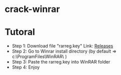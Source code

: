 # crack-winrar

# Tutoral
- Step 1: Download file "rarreg.key" Link: [Releases](https://github.com/justinl99/crack-winrar/releases/tag/v1)
- Step 2: Go to Winrar install directory (by default => c:\ProgramFiles\WinRAR\ )
- Step 3: Paste the rarreg.key into WinRAR folder
- Step 4: Enjoy


